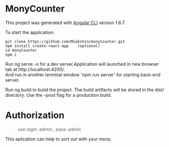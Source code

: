 # MonyCounter

This project was generated with [Angular CLI](https://github.com/angular/angular-cli) version 1.6.7.

To start the application:

    git clone https://github.com/Miakshin/monyCounter.git
    npm install create-react-app    (optional)  
    cd monyCounter
    npm i

Run ng serve -o for a dev server.Application will launched in new browser tab at http://localhost:4200/.  
And run in another terminal  window 'npm run server' for starting back-end server.

Run ng build to build the project. The build artifacts will be stored in the dist/ directory. Use the -prod flag for a production build.


# Authorization

>use login: admin ; pass: admin

This aplication can help to sort out with your mony.
